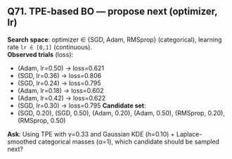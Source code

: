 ## Q71. TPE-based BO — propose next (optimizer, lr)
**Search space**: optimizer ∈ {SGD, Adam, RMSprop} (categorical), learning rate `lr ∈ [0,1]` (continuous).  
**Observed trials** (loss):
- (Adam, lr=0.50) → loss=0.621
- (SGD, lr=0.36) → loss=0.806
- (SGD, lr=0.24) → loss=0.795
- (Adam, lr=0.18) → loss=0.602
- (Adam, lr=0.42) → loss=0.622
- (SGD, lr=0.30) → loss=0.795
**Candidate set**:
- (SGD, 0.20), (SGD, 0.50), (Adam, 0.20), (Adam, 0.50), (RMSprop, 0.20), (RMSprop, 0.50)

**Ask**: Using TPE with γ=0.33 and Gaussian KDE (h=0.10) + Laplace-smoothed categorical masses (α=1), which candidate should be sampled next?